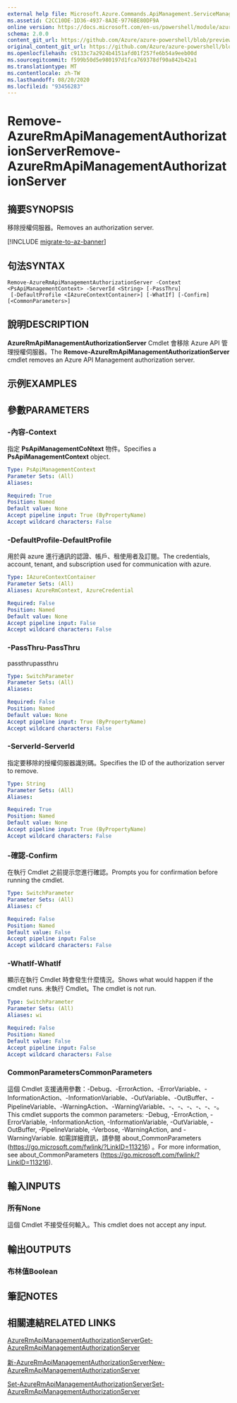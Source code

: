 ```yaml
---
external help file: Microsoft.Azure.Commands.ApiManagement.ServiceManagement.dll-Help.xml
ms.assetid: C2CC10DE-1D36-4937-8A3E-9776BE80DF9A
online version: https://docs.microsoft.com/en-us/powershell/module/azurerm.apimanagement/remove-azurermapimanagementauthorizationserver
schema: 2.0.0
content_git_url: https://github.com/Azure/azure-powershell/blob/preview/src/ResourceManager/ApiManagement/Commands.ApiManagement/help/Remove-AzureRmApiManagementAuthorizationServer.md
original_content_git_url: https://github.com/Azure/azure-powershell/blob/preview/src/ResourceManager/ApiManagement/Commands.ApiManagement/help/Remove-AzureRmApiManagementAuthorizationServer.md
ms.openlocfilehash: c9133c7a2924b4151afd01f257fe6b54a9eeb00d
ms.sourcegitcommit: f599b50d5e980197d1fca769378df90a842b42a1
ms.translationtype: MT
ms.contentlocale: zh-TW
ms.lasthandoff: 08/20/2020
ms.locfileid: "93456283"
---
```

# <span data-ttu-id="2546e-101">Remove-AzureRmApiManagementAuthorizationServer</span><span class="sxs-lookup"><span data-stu-id="2546e-101">Remove-AzureRmApiManagementAuthorizationServer</span></span>

## <span data-ttu-id="2546e-102">摘要</span><span class="sxs-lookup"><span data-stu-id="2546e-102">SYNOPSIS</span></span>
<span data-ttu-id="2546e-103">移除授權伺服器。</span><span class="sxs-lookup"><span data-stu-id="2546e-103">Removes an authorization server.</span></span>

[!INCLUDE [migrate-to-az-banner](../../includes/migrate-to-az-banner.md)]

## <span data-ttu-id="2546e-104">句法</span><span class="sxs-lookup"><span data-stu-id="2546e-104">SYNTAX</span></span>

```
Remove-AzureRmApiManagementAuthorizationServer -Context <PsApiManagementContext> -ServerId <String> [-PassThru]
 [-DefaultProfile <IAzureContextContainer>] [-WhatIf] [-Confirm] [<CommonParameters>]
```

## <span data-ttu-id="2546e-105">說明</span><span class="sxs-lookup"><span data-stu-id="2546e-105">DESCRIPTION</span></span>
<span data-ttu-id="2546e-106">**AzureRmApiManagementAuthorizationServer** Cmdlet 會移除 Azure API 管理授權伺服器。</span><span class="sxs-lookup"><span data-stu-id="2546e-106">The **Remove-AzureRmApiManagementAuthorizationServer** cmdlet removes an Azure API Management authorization server.</span></span>

## <span data-ttu-id="2546e-107">示例</span><span class="sxs-lookup"><span data-stu-id="2546e-107">EXAMPLES</span></span>

## <span data-ttu-id="2546e-108">參數</span><span class="sxs-lookup"><span data-stu-id="2546e-108">PARAMETERS</span></span>

### <span data-ttu-id="2546e-109">-內容</span><span class="sxs-lookup"><span data-stu-id="2546e-109">-Context</span></span>
<span data-ttu-id="2546e-110">指定 **PsApiManagementCoNtext** 物件。</span><span class="sxs-lookup"><span data-stu-id="2546e-110">Specifies a **PsApiManagementContext** object.</span></span>

```yaml
Type: PsApiManagementContext
Parameter Sets: (All)
Aliases: 

Required: True
Position: Named
Default value: None
Accept pipeline input: True (ByPropertyName)
Accept wildcard characters: False
```

### <span data-ttu-id="2546e-111">-DefaultProfile</span><span class="sxs-lookup"><span data-stu-id="2546e-111">-DefaultProfile</span></span>
<span data-ttu-id="2546e-112">用於與 azure 進行通訊的認證、帳戶、租使用者及訂閱。</span><span class="sxs-lookup"><span data-stu-id="2546e-112">The credentials, account, tenant, and subscription used for communication with azure.</span></span>
 
```yaml
Type: IAzureContextContainer
Parameter Sets: (All)
Aliases: AzureRmContext, AzureCredential

Required: False
Position: Named
Default value: None
Accept pipeline input: False
Accept wildcard characters: False
```

### <span data-ttu-id="2546e-113">-PassThru</span><span class="sxs-lookup"><span data-stu-id="2546e-113">-PassThru</span></span>
<span data-ttu-id="2546e-114">passthru</span><span class="sxs-lookup"><span data-stu-id="2546e-114">passthru</span></span>

```yaml
Type: SwitchParameter
Parameter Sets: (All)
Aliases: 

Required: False
Position: Named
Default value: None
Accept pipeline input: True (ByPropertyName)
Accept wildcard characters: False
```

### <span data-ttu-id="2546e-115">-ServerId</span><span class="sxs-lookup"><span data-stu-id="2546e-115">-ServerId</span></span>
<span data-ttu-id="2546e-116">指定要移除的授權伺服器識別碼。</span><span class="sxs-lookup"><span data-stu-id="2546e-116">Specifies the ID of the authorization server to remove.</span></span>

```yaml
Type: String
Parameter Sets: (All)
Aliases: 

Required: True
Position: Named
Default value: None
Accept pipeline input: True (ByPropertyName)
Accept wildcard characters: False
```

### <span data-ttu-id="2546e-117">-確認</span><span class="sxs-lookup"><span data-stu-id="2546e-117">-Confirm</span></span>
<span data-ttu-id="2546e-118">在執行 Cmdlet 之前提示您進行確認。</span><span class="sxs-lookup"><span data-stu-id="2546e-118">Prompts you for confirmation before running the cmdlet.</span></span>

```yaml
Type: SwitchParameter
Parameter Sets: (All)
Aliases: cf

Required: False
Position: Named
Default value: False
Accept pipeline input: False
Accept wildcard characters: False
```

### <span data-ttu-id="2546e-119">-WhatIf</span><span class="sxs-lookup"><span data-stu-id="2546e-119">-WhatIf</span></span>
<span data-ttu-id="2546e-120">顯示在執行 Cmdlet 時會發生什麼情況。</span><span class="sxs-lookup"><span data-stu-id="2546e-120">Shows what would happen if the cmdlet runs.</span></span>
<span data-ttu-id="2546e-121">未執行 Cmdlet。</span><span class="sxs-lookup"><span data-stu-id="2546e-121">The cmdlet is not run.</span></span>

```yaml
Type: SwitchParameter
Parameter Sets: (All)
Aliases: wi

Required: False
Position: Named
Default value: False
Accept pipeline input: False
Accept wildcard characters: False
```

### <span data-ttu-id="2546e-122">CommonParameters</span><span class="sxs-lookup"><span data-stu-id="2546e-122">CommonParameters</span></span>
<span data-ttu-id="2546e-123">這個 Cmdlet 支援通用參數：-Debug、-ErrorAction、-ErrorVariable、-InformationAction、-InformationVariable、-OutVariable、-OutBuffer、-PipelineVariable、-WarningAction、-WarningVariable、-、-、-、-、-、-。</span><span class="sxs-lookup"><span data-stu-id="2546e-123">This cmdlet supports the common parameters: -Debug, -ErrorAction, -ErrorVariable, -InformationAction, -InformationVariable, -OutVariable, -OutBuffer, -PipelineVariable, -Verbose, -WarningAction, and -WarningVariable.</span></span> <span data-ttu-id="2546e-124">如需詳細資訊，請參閱 about_CommonParameters (https://go.microsoft.com/fwlink/?LinkID=113216) 。</span><span class="sxs-lookup"><span data-stu-id="2546e-124">For more information, see about_CommonParameters (https://go.microsoft.com/fwlink/?LinkID=113216).</span></span>

## <span data-ttu-id="2546e-125">輸入</span><span class="sxs-lookup"><span data-stu-id="2546e-125">INPUTS</span></span>

### <span data-ttu-id="2546e-126">所有</span><span class="sxs-lookup"><span data-stu-id="2546e-126">None</span></span>
<span data-ttu-id="2546e-127">這個 Cmdlet 不接受任何輸入。</span><span class="sxs-lookup"><span data-stu-id="2546e-127">This cmdlet does not accept any input.</span></span>

## <span data-ttu-id="2546e-128">輸出</span><span class="sxs-lookup"><span data-stu-id="2546e-128">OUTPUTS</span></span>

### <span data-ttu-id="2546e-129">布林值</span><span class="sxs-lookup"><span data-stu-id="2546e-129">Boolean</span></span>

## <span data-ttu-id="2546e-130">筆記</span><span class="sxs-lookup"><span data-stu-id="2546e-130">NOTES</span></span>

## <span data-ttu-id="2546e-131">相關連結</span><span class="sxs-lookup"><span data-stu-id="2546e-131">RELATED LINKS</span></span>

[<span data-ttu-id="2546e-132">AzureRmApiManagementAuthorizationServer</span><span class="sxs-lookup"><span data-stu-id="2546e-132">Get-AzureRmApiManagementAuthorizationServer</span></span>](./Get-AzureRmApiManagementAuthorizationServer.md)

[<span data-ttu-id="2546e-133">新-AzureRmApiManagementAuthorizationServer</span><span class="sxs-lookup"><span data-stu-id="2546e-133">New-AzureRmApiManagementAuthorizationServer</span></span>](./New-AzureRmApiManagementAuthorizationServer.md)

[<span data-ttu-id="2546e-134">Set-AzureRmApiManagementAuthorizationServer</span><span class="sxs-lookup"><span data-stu-id="2546e-134">Set-AzureRmApiManagementAuthorizationServer</span></span>](./Set-AzureRmApiManagementAuthorizationServer.md)


